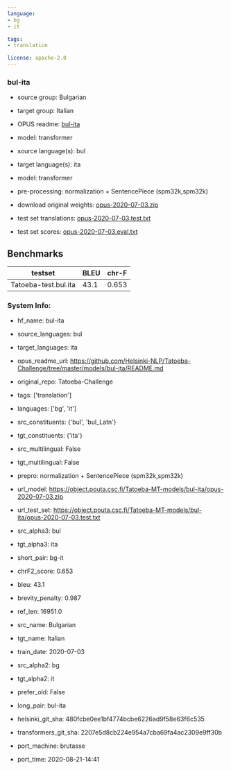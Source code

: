 ```yaml
---
language: 
- bg
- it

tags:
- translation

license: apache-2.0
---
```


### bul-ita

* source group: Bulgarian 
* target group: Italian 
*  OPUS readme: [bul-ita](https://github.com/Helsinki-NLP/Tatoeba-Challenge/tree/master/models/bul-ita/README.md)

*  model: transformer
* source language(s): bul
* target language(s): ita
* model: transformer
* pre-processing: normalization + SentencePiece (spm32k,spm32k)
* download original weights: [opus-2020-07-03.zip](https://object.pouta.csc.fi/Tatoeba-MT-models/bul-ita/opus-2020-07-03.zip)
* test set translations: [opus-2020-07-03.test.txt](https://object.pouta.csc.fi/Tatoeba-MT-models/bul-ita/opus-2020-07-03.test.txt)
* test set scores: [opus-2020-07-03.eval.txt](https://object.pouta.csc.fi/Tatoeba-MT-models/bul-ita/opus-2020-07-03.eval.txt)

## Benchmarks

| testset               | BLEU  | chr-F |
|-----------------------|-------|-------|
| Tatoeba-test.bul.ita 	| 43.1 	| 0.653 |


### System Info: 
- hf_name: bul-ita

- source_languages: bul

- target_languages: ita

- opus_readme_url: https://github.com/Helsinki-NLP/Tatoeba-Challenge/tree/master/models/bul-ita/README.md

- original_repo: Tatoeba-Challenge

- tags: ['translation']

- languages: ['bg', 'it']

- src_constituents: {'bul', 'bul_Latn'}

- tgt_constituents: {'ita'}

- src_multilingual: False

- tgt_multilingual: False

- prepro:  normalization + SentencePiece (spm32k,spm32k)

- url_model: https://object.pouta.csc.fi/Tatoeba-MT-models/bul-ita/opus-2020-07-03.zip

- url_test_set: https://object.pouta.csc.fi/Tatoeba-MT-models/bul-ita/opus-2020-07-03.test.txt

- src_alpha3: bul

- tgt_alpha3: ita

- short_pair: bg-it

- chrF2_score: 0.653

- bleu: 43.1

- brevity_penalty: 0.987

- ref_len: 16951.0

- src_name: Bulgarian

- tgt_name: Italian

- train_date: 2020-07-03

- src_alpha2: bg

- tgt_alpha2: it

- prefer_old: False

- long_pair: bul-ita

- helsinki_git_sha: 480fcbe0ee1bf4774bcbe6226ad9f58e63f6c535

- transformers_git_sha: 2207e5d8cb224e954a7cba69fa4ac2309e9ff30b

- port_machine: brutasse

- port_time: 2020-08-21-14:41